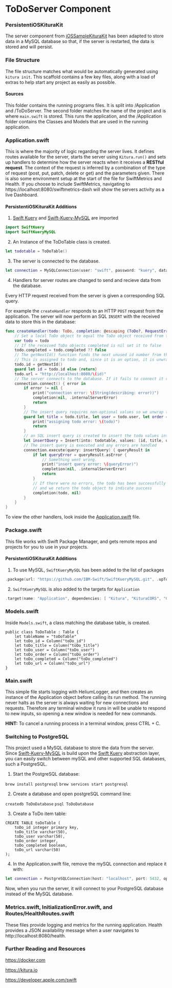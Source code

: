 # ToDoServer Component

### PersistentiOSKituraKit
The server component from [iOSSampleKituraKit](https://github.com/IBM-Swift/iOSSampleKituraKit/tree/master/ToDoServer) has been adapted to store data in a MySQL database so that, if the server is restarted, the data is stored and will persist.

### File Structure

The file structure matches what would be automatically generated using `kitura init`. This scaffold contains a few key files, along with a load of extras to help start any project as easily as possible.

#### Sources

This folder contains the running programs files. It is split into /Application and /ToDoServer. The second folder matches the name of the project and is where `main.swift` is stored. This runs the application, and the /Application folder contains the Classes and Models that are used in the running application.

### Application.swift

This is where the majority of logic regarding the server lives. It defines routes available for the server, starts the server using `Kitura.run()` and sets up handlers to determine how the server reacts when it receives a **RESTful request**. The context of the request is inferred by a combination of the type of request (post, put, patch, delete or get) and the parameters given. There is also some environment setup at the start of the file for SwiftMetrics and Health. If you choose to include SwiftMetrics, navigating to https://localhost:8080/swiftmetrics-dash will show the servers activity as a live Dashboard.

#### PersistentiOSKituraKit Additions

1. [Swift Kuery](https://github.com/IBM-Swift/Swift-Kuery) and [Swift-Kuery-MySQL](https://github.com/IBM-Swift/SwiftKueryMySQL) are imported
```swift
import SwiftKuery
import SwiftKueryMySQL
```
2. An Instance of the ToDoTable class is created.
```swift
let todotable = ToDoTable()
```
3. The server is connected to the database.
```swift
let connection = MySQLConnection(user: "swift", password: "kuery", database: "ToDoDatabase", port: 3306)
```

4. Handlers for server routes are changed to send and recieve data from the database.

Every HTTP request received from the server is given a corresponding SQL query.

For example the `createHandler` responds to an HTTP `POST` request from the application. The server will now perform an SQL `INSERT` with the received data to store this in the database:
```swift
func createHandler(todo: ToDo, completion: @escaping (ToDo?, RequestError?) -> Void ) {
    // Set a local ToDo object to equal the ToDo object received from the client.
    var todo = todo
    // If the received ToDo objects completed is nil set it to false
    todo.completed = todo.completed ?? false
    // The getNextId() function finds the next unused id number from the database.
    // This is assigned to todo and, since it is an option, it is unwrapped using guard.
    todo.id = getNextId()
    guard let id = todo.id else {return}
    todo.url = "http://localhost:8080/\(id)"
    // The server connects to the database. If it fails to connect it returns an .internalServerError
    connection.connect() { error in
        if error != nil {
            print("connection error: \(String(describing: error))")
            completion(nil, .internalServerError)
            return
        }
        // The insert query requires non-optional values so we unwrap the todo object.
        guard let title = todo.title, let user = todo.user, let order = todo.order, let completed = todo.completed, let url = todo.url else {
            print("assigning todo error: \(todo)")
            return
        }
        // an SQL insert query is created to insert the todo values into `todotable`.
        let insertQuery = Insert(into: todotable, values: [id, title, user, order, completed, url])
        // The insert query is executed and any errors are handled
        connection.execute(query: insertQuery) { queryResult in
            if let queryError = queryResult.asError {
                // Something went wrong.
                print("insert query error: \(queryError)")
                completion(nil, .internalServerError)
                return
            }
            // If there were no errors, the todo has been successfully inserted into the database
            // and we return the todo object to indicate success
            completion(todo, nil)
        }
    }
}
```
To view the other handlers, look inside the [Application.swift](https://github.com/IBM-Swift/iOSSampleKituraKit/tree/persistentiOSKituraKit/ToDoServer/Sources/Application/Application.swift) file.

### Package.swift

This file works with Swift Package Manager, and gets remote repos and projects for you to use in your projects.

#### PersistentiOSKituraKit Additions

1. To use MySQL, `SwiftKueryMySQL` has been added to the list of packages

```swift
.package(url: "https://github.com/IBM-Swift/SwiftKueryMySQL.git", .upToNextMinor(from: "1.0.0")),
```
2.  `SwiftKueryMySQL` is also added to the targets for  `Application`
```swift
.target(name: "Application", dependencies: [ "Kitura", "KituraCORS", "CloudEnvironment", "Health" , "SwiftMetrics", "SwiftKueryMySQL"]),
```

### Models.swift

Inside `Models.swift`, a class matching the database table, is created.

```
public class ToDoTable : Table {
    let tableName = "toDoTable"
    let toDo_id = Column("toDo_id")
    let toDo_title = Column("toDo_title")
    let toDo_user = Column("toDo_user")
    let toDo_order = Column("toDo_order")
    let toDo_completed = Column("toDo_completed")
    let toDo_url = Column("toDo_url")
}
```

### Main.swift

This simple file starts logging with HeliumLogger, and then creates an instance of the Application object before calling its run method. The running never halts as the server is always waiting for new connections and requests. Therefore any terminal window it runs in will be unable to respond to new inputs, so opening a new window is needed for new commands.

**HINT:** To cancel a running process in a terminal window, press CTRL + C.

### Switching to PostgreSQL
This project used a MySQL database to store the data from the server. Since [Swift-Kuery-MySQL](https://github.com/IBM-Swift/SwiftKueryMySQL) is build upon the [Swift Kuery](https://github.com/IBM-Swift/Swift-Kuery) abstraction layer, you can easily switch between mySQL and other supported SQL databases, such a PostgreSQL.

1. Start the PostgreSQL database:

`brew install postgresql`
`brew services start postgresql`

2. Create a database and open postgreSQL command line:

`createdb ToDoDatabase`
`psql ToDoDatabase`

3. Create a ToDo item table:

```
CREATE TABLE toDoTable (
    toDo_id integer primary key,
    toDo_title varchar(50),
    toDo_user varchar(50),
    toDo_order integer,
    toDo_completed boolean,
    toDo_url varchar(50)
);
```
4. In the Application.swift file,  remove the mySQL connection and replace it with:
```swift
let connection = PostgreSQLConnection(host: "localhost", port: 5432, options: [.databaseName("ToDoDatabase")])
```

Now, when you run the server, it will connect to your PostgreSQL database instead of the MySQL database.

### Metrics.swift, InitializationError.swift, and Routes/HealthRoutes.swift

These files provide logging and metrics for the running application. Health provides a JSON availability message when a user navigates to http://localhost:8080/health.

### Further Reading and Resources

https://docker.com

https://kitura.io

https://developer.apple.com/swift

